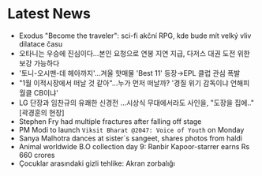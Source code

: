 # Latest News
-  Exodus "Become the traveler": sci-fi akční RPG, kde bude mít velký vliv dilatace času
-  오타니는 우승에 진심이다…본인 요청으로 연봉 지연 지급, 다저스 대권 도전 위한 보강 가능하다
-  '토니-오시맨-데 헤아까지'...겨울 핫매물 'Best 11' 등장→EPL 클럽 관심 폭발
-  "1월 이적시장에서 떠날 것 같아"...누가 먼저 떠날까? '경질 위기 감독이냐 언해피 월클 CB이냐'
-  LG 단장과 임찬규의 유쾌한 신경전 …시상식 무대에서라도 사인을, "도장을 집에.." [곽경훈의 현장]
-  Stephen Fry had multiple fractures after falling off stage
-  PM Modi to launch `Viksit Bharat @2047: Voice of Youth` on Monday
-  Sanya Malhotra dances at sister`s sangeet, shares photos from haldi
-  Animal worldwide B.O collection day 9: Ranbir Kapoor-starrer earns Rs 660 crores
-  Çocuklar arasındaki gizli tehlike: Akran zorbalığı
